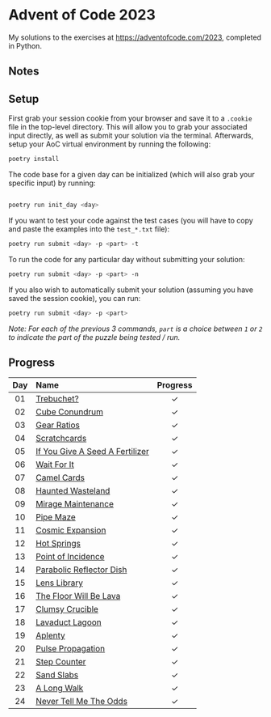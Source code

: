 # Advent of Code 2023

My solutions to the exercises at https://adventofcode.com/2023, completed in
Python.

## Notes

## Setup

First grab your session cookie from your browser and save it to a `.cookie` file in the
top-level directory. This will allow you to grab your associated input directly, as well
as submit your solution via the terminal. Afterwards, setup your AoC virtual environment
by running the following:

```bash
poetry install
```

The code base for a given day can be initialized (which will also grab your specific
input) by running:

```bash

poetry run init_day <day>
```

If you want to test your code against the test cases (you will have to
copy and paste the examples into the `test_*.txt` file):

```bash
poetry run submit <day> -p <part> -t
```

To run the code for any particular day without submitting your solution:

```bash
poetry run submit <day> -p <part> -n
```

If you also wish to automatically submit your solution (assuming you have saved the
session cookie), you can run:

```bash
poetry run submit <day> -p <part>
```

_Note: For each of the previous 3 commands, `part` is a choice between `1` or `2` to
indicate the part of the puzzle being tested / run._

## Progress

<!-- ✓ -->

| Day | Name                                                                   | Progress |
| :-: | :--------------------------------------------------------------------- | :------: |
| 01  | [Trebuchet?](https://adventofcode.com/2023/day/1)                      |    ✓     |
| 02  | [Cube Conundrum](https://adventofcode.com/2023/day/2)                  |    ✓     |
| 03  | [Gear Ratios](https://adventofcode.com/2023/day/3)                     |    ✓     |
| 04  | [Scratchcards](https://adventofcode.com/2023/day/4)                    |    ✓     |
| 05  | [If You Give A Seed A Fertilizer](https://adventofcode.com/2023/day/5) |    ✓     |
| 06  | [Wait For It](https://adventofcode.com/2023/day/6)                     |    ✓     |
| 07  | [Camel Cards](https://adventofcode.com/2023/day/7)                     |    ✓     |
| 08  | [Haunted Wasteland](https://adventofcode.com/2023/day/8)               |    ✓     |
| 09  | [Mirage Maintenance](https://adventofcode.com/2023/day/9)              |    ✓     |
| 10  | [Pipe Maze](https://adventofcode.com/2023/day/10)                      |    ✓     |
| 11  | [Cosmic Expansion](https://adventofcode.com/2023/day/11)               |    ✓     |
| 12  | [Hot Springs](https://adventofcode.com/2023/day/12)                    |    ✓     |
| 13  | [Point of Incidence](https://adventofcode.com/2023/day/13)             |    ✓     |
| 14  | [Parabolic Reflector Dish](https://adventofcode.com/2023/day/14)       |    ✓     |
| 15  | [Lens Library](https://adventofcode.com/2023/day/15)                   |    ✓     |
| 16  | [The Floor Will Be Lava](https://adventofcode.com/2023/day/16)         |    ✓     |
| 17  | [Clumsy Crucible](https://adventofcode.com/2023/day/17)                |    ✓     |
| 18  | [Lavaduct Lagoon](https://adventofcode.com/2023/day/18)                |    ✓     |
| 19  | [Aplenty](https://adventofcode.com/2023/day/19)                        |    ✓     |
| 20  | [Pulse Propagation](https://adventofcode.com/2023/day/20)              |    ✓     |
| 21  | [Step Counter](https://adventofcode.com/2023/day/21)                   |    ✓     |
| 22  | [Sand Slabs](https://adventofcode.com/2023/day/22)                     |    ✓     |
| 23  | [A Long Walk](https://adventofcode.com/2023/day/23)                    |    ✓     |
| 24  | [Never Tell Me The Odds](https://adventofcode.com/2023/day/24)         |    ✓     |
